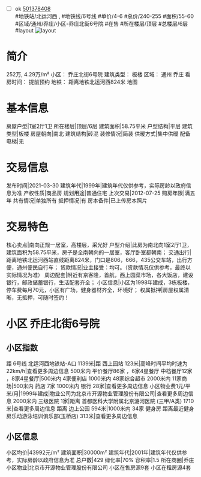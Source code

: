 - [ ] ok [501378408](https://bj.5i5j.com/ershoufang/501378408.html)  
 #地铁站/北运河西 ,  #地铁线/6号线
#单价/4-6 #总价/240-255 #面积/55-60   #区域/通州/乔庄/小区-乔庄北街6号院 #在售 #所在楼层/顶层 #总楼层/6层 #layout 
![layout](http://image2a.5i5j.com/bdir/layout/66fccf9248bf4e2593e3be6151b84515.jpg_P5.jpg) 
# 简介 
 252万,  4.29万/m² 
小区： 乔庄北街6号院
建筑类型： 板楼
区域： 通州 乔庄
看房时间： 提前预约
地铁： 距离地铁北运河西824米 地图
# 基本信息 
 房屋户型|1室2厅1卫
所在楼层|顶层/6层
建筑面积|58.75平米
户型结构|平层
建筑类型|板楼
房屋朝向|南北
建筑结构|砖混
装修情况|简装
供暖方式|集中供暖
配备电梯|无
# 交易信息 
 发布时间|2021-03-30
建筑年代|1999年|建筑年代仅供参考，实际房龄以政府信息为准
产权性质|商品房
规划用途|普通住宅
上次交易|2012-07-25
购房年限|满五年
共有情况|单独所有
抵押情况|有
房本备件|已上传房本照片
# 交易特色 
 核心卖点|南向正规一居室，高楼层，采光好
户型介绍|此房为南北向1室2厅1卫，建筑面积为58.75平米，房子是全南朝向的一居室，客厅卧室都朝南；
交通出行|距离地铁北运河西站直线距离824米，门口是806，666，435公交车站，出行方便，通州便民自行车；
贷款情况|业主接受：均可。（贷款情况仅供参考，最终以实际情况为准）
周边配套|附近有京客隆，首航，西上园菜市场，各大饭店，建设银行，邮政储蓄银行，生活配套齐全；
小区信息|小区为1998年建成，3栋板楼，停车费每月70元，小区有广场，健身器材齐全，环境好；
权属抵押|房屋权属清晰，无抵押，可随时签约！
# 小区 乔庄北街6号院
## 小区指数 
 距 6号线 北运河西地铁站-A口 1139米|距 西上园站 123米|高峰时间平均时速为22km/h|查看更多周边信息
500米内 平价餐厅86家 ，6家4星餐厅
中档餐厅12家 ，8家4星餐厅|500米内 4家便利店
1000米内 48家综合超市
2000米内 11家商场|500米内 药店 7家
1000米内 银行 28家|查看更多周边信息
小区物业费1元/平米/月|1999年建成|物业公司为北京市开源物业管理股份有限公司|查看更多周边信息
2000米内 三级医院 1家|距离 首都医科大学附属北京潞河医院 (三甲/A类) 1710米|查看更多周边信息
距离 边上公园 594米|1000米内 34家 健身房
距离最近健身房乐动游泳培训俱乐部(玉桥店) 313米|查看更多周边信息
## 小区信息 
 小区均价|43992元/m²
建筑面积|30000m²
建筑年代|2001年|建筑年代仅供参考，实际房龄以政府信息为准
总户数|429
绿化率|70%
容积率|1.5
所在商圈|乔庄
小区物业|北京市开源物业管理股份有限公司
小区在售房源9套
小区在租房源4套
